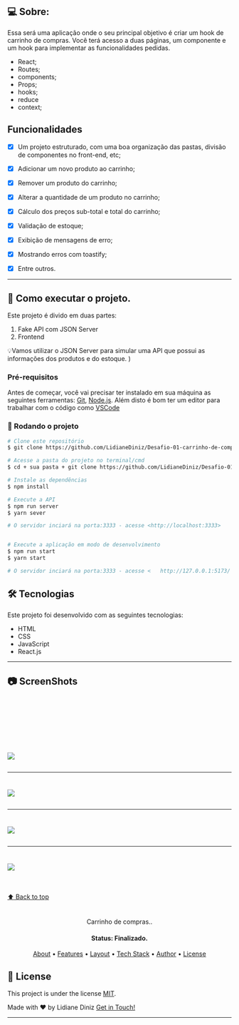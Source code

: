 

## 💻 Sobre:

Essa será uma aplicação onde o seu principal objetivo é criar um hook de carrinho de compras. Você terá acesso a duas páginas, um componente e um hook para implementar as funcionalidades pedidas.

- React;
- Routes;
- components;
- Props;
- hooks;
- reduce
- context;


## Funcionalidades

- [x] Um projeto estruturado, com uma boa organização das pastas, divisão de componentes no front-end, etc;
- [x] Adicionar um novo produto ao carrinho;
- [x] Remover um produto do carrinho;
- [x] Alterar a quantidade de um produto no carrinho;
- [x] Cálculo dos preços sub-total e total do carrinho;
- [x] Validação de estoque;
- [x] Exibição de mensagens de erro;
- [x] Mostrando erros com toastify;
- [x] Entre outros.


---

## 🚀 Como executar o projeto.

Este projeto é divido em duas partes:
1. Fake API com JSON Server
2. Frontend 

💡Vamos utilizar o JSON Server para simular uma API que possui as informações dos produtos e do estoque. 
)

### Pré-requisitos

Antes de começar, você vai precisar ter instalado em sua máquina as seguintes ferramentas:
[Git](https://git-scm.com), [Node.js](https://nodejs.org/en/). 
Além disto é bom ter um editor para trabalhar com o código como [VSCode](https://code.visualstudio.com/)

### 🎲 Rodando o projeto 

```bash
# Clone este repositório
$ git clone https://github.com/LidianeDiniz/Desafio-01-carrinho-de-compras.git

# Acesse a pasta do projeto no terminal/cmd
$ cd + sua pasta + git clone https://github.com/LidianeDiniz/Desafio-01-carrinho-de-compras.git

# Instale as dependências
$ npm install

# Execute a API
$ npm run server
$ yarn sever

# O servidor inciará na porta:3333 - acesse <http://localhost:3333>


# Execute a aplicação em modo de desenvolvimento
$ npm run start
$ yarn start

# O servidor inciará na porta:3333 - acesse <   http://127.0.0.1:5173/ >
```



## 🛠 Tecnologias

Este projeto foi desenvolvido com as seguintes tecnologias:

- HTML
- CSS
- JavaScript
- React.js

---


## :camera: ScreenShots
<h1 aling="center">
  
  <img style="margin-top:100px;" src="https://user-images.githubusercontent.com/80908772/200186782-e68d1a7a-f5b9-4ed8-8409-00dc994e81da.png"/>
  <hr/>
  <img style="margin-top:10px;" src="https://user-images.githubusercontent.com/80908772/200186784-fd6e75ef-015a-4495-ab9e-44244e0ee493.png"/>
  <hr/>
  <img style="margin-top:10px;" src="https://user-images.githubusercontent.com/80908772/200186785-3155d3ff-23ab-4c0c-8d65-df90e2f400ad.png"/>
  <hr/>
  <img style="margin-top:10px;" src="https://user-images.githubusercontent.com/80908772/200186781-60f887f5-2ca5-497c-aad0-69fa701d356e.png"/>
</h1>
<br/>
<a href='#top'>

:arrow_up: Back to top

</a>

<h1 align="center">
    <a href="#">  </a>
</h1>

<p align="center"> Carrinho de compras.. </p>

<h4 align="center"> 
	 Status: Finalizado.
</h4>

<p align="center">
 <a href="#-about">About</a> •
 <a href="#-Features">Features</a> •
 <a href="#-layout">Layout</a> • 
 <a href="#-tech-stack">Tech Stack</a> • 
 <a href="#-author">Author</a> • 
 <a href="#-license">License</a>

</p>

## 📝 License

This project is under the license [MIT](./LICENSE).

Made with ❤️ by Lidiane Diniz  [Get in Touch!](https://www.linkedin.com/in/lidiane-cristina-diniz)

---
